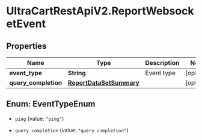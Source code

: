 # UltraCartRestApiV2.ReportWebsocketEvent

## Properties
Name | Type | Description | Notes
------------ | ------------- | ------------- | -------------
**event_type** | **String** | Event type | [optional] 
**query_completion** | [**ReportDataSetSummary**](ReportDataSetSummary.md) |  | [optional] 


<a name="EventTypeEnum"></a>
## Enum: EventTypeEnum


* `ping` (value: `"ping"`)

* `query_completion` (value: `"query completion"`)




